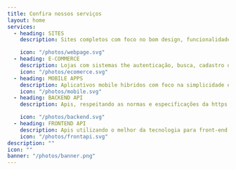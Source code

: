 ```yaml
---
title: Confira nossos serviços
layout: home
services:
  - heading: SITES
    description: Sites completos com foco no bom design, funcionalidade e responsivo tanto desktop quanto mobile e oferecendo uma experiência de navegação agradável para o seus clientes.

    icon: "/photos/webpage.svg"
  - heading: E-COMMERCE
    description: Lojas com sistemas the autenticação, busca, cadastro de produtos, pagamento, avaliação, notificação e administração.
    icon: "/photos/ecomerce.svg"
  - heading: MOBILE APPS
    description: Aplicativos mobile hibridos com foco na simplicidade e funcionalidade.
    icon: "/photos/mobile.svg"
  - heading: BACKEND API
    description: Apis, respeitando as normas e especificações da https://jsonapi.org/ orientadas para alta performace.

    icon: "/photos/backend.svg"
  - heading: FRONTEND API
    description: Apis utilizando o melhor da tecnologia para front-end com js.
    icon: "/photos/frontapi.svg"
description: ""
icon: ""
banner: "/photos/banner.png"
---
```

